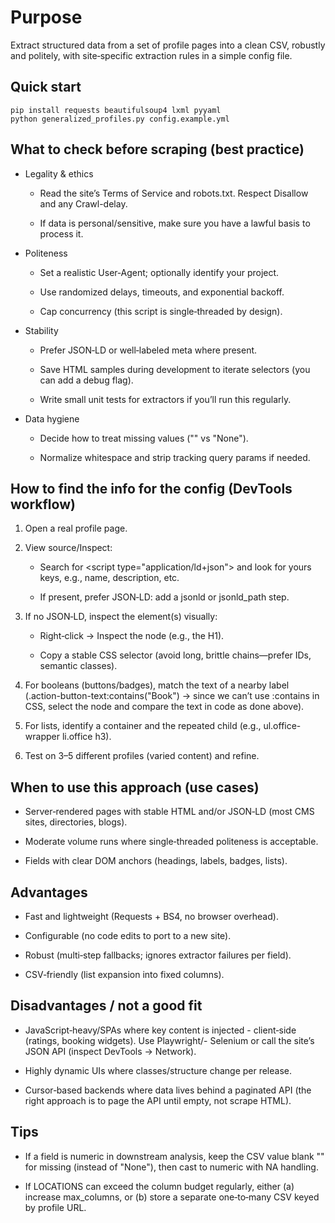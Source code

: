 # Purpose
Extract structured data from a set of profile pages into a clean CSV, robustly and politely, with site‑specific extraction rules in a simple config file.

## Quick start
```
pip install requests beautifulsoup4 lxml pyyaml
python generalized_profiles.py config.example.yml
```
## What to check before scraping (best practice)
- Legality & ethics

    - Read the site’s Terms of Service and robots.txt. Respect Disallow and any Crawl-delay.

    - If data is personal/sensitive, make sure you have a lawful basis to process it.

- Politeness

    - Set a realistic User‑Agent; optionally identify your project.

    - Use randomized delays, timeouts, and exponential backoff.

    - Cap concurrency (this script is single‑threaded by design).

- Stability

    - Prefer JSON‑LD or well‑labeled meta where present.

    - Save HTML samples during development to iterate selectors (you can add a debug flag).

    - Write small unit tests for extractors if you’ll run this regularly.

- Data hygiene

    - Decide how to treat missing values ("" vs "None").

    - Normalize whitespace and strip tracking query params if needed.

## How to find the info for the config (DevTools workflow)
1. Open a real profile page.

2. View source/Inspect:

    - Search for \<script type="application/ld+json"> and look for yours keys, e.g., name, description, etc.

    - If present, prefer JSON‑LD: add a jsonld or jsonld_path step.

3. If no JSON‑LD, inspect the element(s) visually:

    - Right‑click → Inspect the node (e.g., the H1).

    - Copy a stable CSS selector (avoid long, brittle chains—prefer IDs, semantic classes).

4. For booleans (buttons/badges), match the text of a nearby label (.action-button-text:contains("Book") → since we can’t use :contains in CSS, select the node and compare the text in code as done above).

5. For lists, identify a container and the repeated child (e.g., ul.office-wrapper li.office h3).

6. Test on 3–5 different profiles (varied content) and refine.

## When to use this approach (use cases)
- Server‑rendered pages with stable HTML and/or JSON‑LD (most CMS sites, directories, blogs).

- Moderate volume runs where single‑threaded politeness is acceptable.

- Fields with clear DOM anchors (headings, labels, badges, lists).

## Advantages
- Fast and lightweight (Requests + BS4, no browser overhead).

- Configurable (no code edits to port to a new site).

- Robust (multi‑step fallbacks; ignores extractor failures per field).

- CSV‑friendly (list expansion into fixed columns).

## Disadvantages / not a good fit
- JavaScript‑heavy/SPAs where key content is injected - client‑side (ratings, booking widgets). Use Playwright/- Selenium or call the site’s JSON API (inspect DevTools → Network).

- Highly dynamic UIs where classes/structure change per release.

- Cursor‑based backends where data lives behind a paginated API (the right approach is to page the API until empty, not scrape HTML).

## Tips
- If a field is numeric in downstream analysis, keep the CSV value blank "" for missing (instead of "None"), then cast to numeric with NA handling.

- If LOCATIONS can exceed the column budget regularly, either (a) increase max_columns, or (b) store a separate one‑to‑many CSV keyed by profile URL.